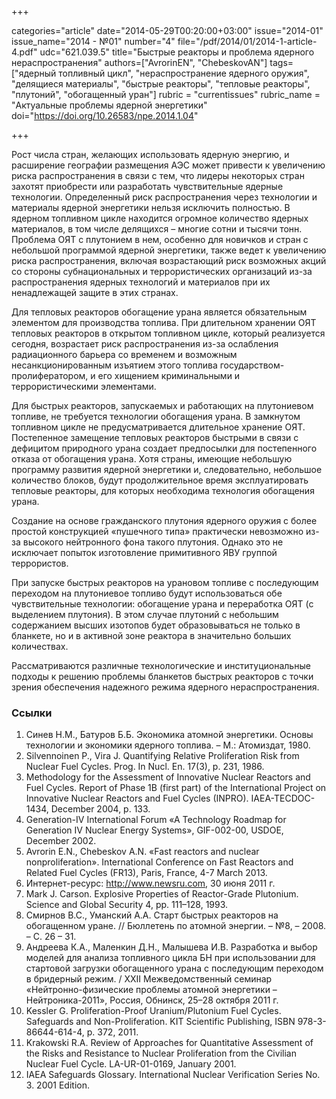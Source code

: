 +++

categories="article"
date="2014-05-29T00:20:00+03:00"
issue="2014-01"
issue_name="2014 - №01"
number="4"
file="/pdf/2014/01/2014-1-article-4.pdf"
udc="621.039.5"
title="Быстрые реакторы и проблема ядерного нераспространения"
authors=["AvrorinEN", "ChebeskovAN"]
tags=["ядерный топливный цикл", "нераспространение ядерного оружия", "делящиеся материалы", "быстрые реакторы", "тепловые реакторы", "плутоний", "обогащенный уран"]
rubric = "currentissues"
rubric_name = "Актуальные проблемы ядерной энергетики"
doi="https://doi.org/10.26583/npe.2014.1.04"

+++

Рост числа стран, желающих использовать ядерную энергию, и расширение географии размещения АЭС может привести к увеличению риска распространения в связи с тем, что лидеры некоторых стран захотят приобрести или разработать чувствительные ядерные технологии. Определенный риск распространения через технологии и материалы ядерной энергетики нельзя исключить полностью. В ядерном топливном цикле находится огромное количество ядерных материалов, в том числе делящихся – многие сотни и тысячи тонн. Проблема ОЯТ с плутонием в нем, особенно для новичков и стран с небольшой программой ядерной энергетики, также ведет к увеличению риска распространения, включая возрастающий риск возможных акций со стороны субнациональных и террористических организаций из-за распространения ядерных технологий и материалов при их ненадлежащей защите в этих странах.

Для тепловых реакторов обогащение урана является обязательным элементом для производства топлива. При длительном хранении ОЯТ тепловых реакторов в открытом топливном цикле, который реализуется сегодня, возрастает риск распространения из-за ослабления радиационного барьера со временем и возможным несанкционированным изъятием этого топлива государством-пролифератором, и его хищением криминальными и террористическими элементами.

Для быстрых реакторов, запускаемых и работающих на плутониевом топливе, не требуется технологии обогащения урана. В замкнутом топливном цикле не предусматривается длительное хранение ОЯТ. Постепенное замещение тепловых реакторов быстрыми в связи с дефицитом природного урана создает предпосылки для постепенного отказа от обогащения урана. Хотя страны, имеющие небольшую программу развития ядерной энергетики и, следовательно, небольшое количество блоков, будут продолжительное время эксплуатировать тепловые реакторы, для которых необходима технология обогащения урана.

Создание на основе гражданского плутония ядерного оружия с более простой конструкцией «пушечного типа» практически невозможно из-за высокого нейтронного фона такого плутония. Однако это не исключает попыток изготовление примитивного ЯВУ группой террористов.

При запуске быстрых реакторов на урановом топливе с последующим переходом на плутониевое топливо будут использоваться обе чувствительные технологии: обогащение урана и переработка ОЯТ (с выделением плутония). В этом случае плутоний с небольшим содержанием высших изотопов будет образовываться не только в бланкете, но и в активной зоне реактора в значительно больших количествах.

Рассматриваются различные технологические и институциональные подходы к решению проблемы бланкетов быстрых реакторов с точки зрения обеспечения надежного режима ядерного нераспространения.

### Ссылки

1. Синев Н.М., Батуров Б.Б. Экономика атомной энергетики. Основы технологии и экономики ядерного топлива. – М.: Атомиздат, 1980.
2. Silvennoinen P., Vira J. Quantifying Relative Proliferation Risk from Nuclear Fuel Cycles. Prog. In Nucl. En. 17(3), p. 231, 1986.
3. Methodology for the Assessment of Innovative Nuclear Reactors and Fuel Cycles. Report of Phase 1B (first part) of the International Project on Innovative Nuclear Reactors and Fuel Cycles (INPRO). IAEA-TECDOC-1434, December 2004, p. 133.
4. Generation-IV International Forum «A Technology Roadmap for Generation IV Nuclear Energy Systems», GIF-002-00, USDOE, December 2002.
5. Avrorin E.N., Chebeskov A.N. «Fast reactors and nuclear nonproliferation». International Conference on Fast Reactors and Related Fuel Cycles (FR13), Paris, France, 4-7 March 2013.
6. Интернет-ресурс: http://www.newsru.com, 30 июня 2011 г.
7. Mark J. Carson. Explosive Properties of Reactor-Grade Plutonium. Science and Global Security 4, pp. 111–128, 1993.
8. Смирнов В.С., Уманский А.А. Старт быстрых реакторов на обогащенном уране. // Бюллетень по атомной энергии. – №8, – 2008. – С. 26 – 31.
9. Андреева К.А., Маленкин Д.Н., Малышева И.В. Разработка и выбор моделей для анализа топливного цикла БН при использовании для стартовой загрузки обогащенного урана с последующим переходом в бридерный режим. / XXII Межведомственный семинар «Нейтронно-физические проблемы атомной энергетики – Нейтроника-2011», Россия, Обнинск, 25–28 октября 2011 г.
10. Kessler G. Proliferation-Proof Uranium/Plutonium Fuel Cycles. Safeguards and Non-Proliferation. KIT Scientific Publishing, ISBN 978-3-86644-614-4, p. 372, 2011.
11. Krakowski R.A. Review of Approaches for Quantitative Assessment of the Risks and Resistance to Nuclear Proliferation from the Civilian Nuclear Fuel Cycle. LA-UR-01-0169, January 2001.
12. IAEA Safeguards Glossary. International Nuclear Verification Series No. 3. 2001 Edition.